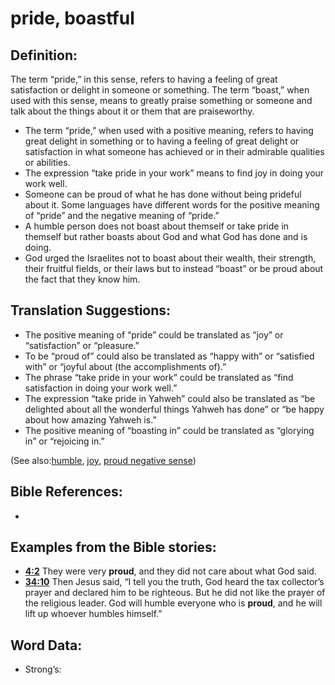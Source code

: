 # pride, boastful 

## Definition:

The term “pride,” in this sense, refers to having a feeling of great satisfaction or delight in someone or something. The term “boast,” when used with this sense, means to greatly praise something or someone and talk about the things about it or them that are praiseworthy.

* The term “pride,” when used with a positive meaning, refers to having great delight in something or to having a feeling of great delight or satisfaction in what someone has achieved or in their admirable qualities or abilities. 
* The expression “take pride in your work” means to find joy in doing your work well.
* Someone can be proud of what he has done without being prideful about it. Some languages have different words for the positive meaning of “pride” and the negative meaning of “pride.” 
* A humble person does not boast about themself or take pride in themself but rather boasts about God and what God has done and is doing.
* God urged the Israelites not to boast about their wealth, their strength, their fruitful fields, or their laws but to instead “boast” or be proud about the fact that they know him.

## Translation Suggestions:

* The positive meaning of “pride” could be translated as “joy” or “satisfaction” or “pleasure.”
* To be “proud of” could also be translated as “happy with” or “satisfied with” or “joyful about (the accomplishments of).”
* The phrase “take pride in your work” could be translated as “find satisfaction in doing your work well.”
* The expression “take pride in Yahweh” could also be translated as “be delighted about all the wonderful things Yahweh has done” or “be happy about how amazing Yahweh is.”
* The positive meaning of “boasting in” could be translated as “glorying in” or “rejoicing in.” 

(See also:[humble](../kt/humble.md), [joy](../other/joy.md), [proud negative sense](../other/proud-negativesense.md))

## Bible References:

*

## Examples from the Bible stories:

* __[4:2](rc://en/tn/help/obs/04/02)__ They were very __proud__, and they did not care about what God said.
* __[34:10](rc://en/tn/help/obs/34/10)__ Then Jesus said, “I tell you the truth, God heard the tax collector’s prayer and declared him to be righteous. But he did not like the prayer of the religious leader. God will humble everyone who is __proud__, and he will lift up whoever humbles himself.”

## Word Data:

* Strong’s: